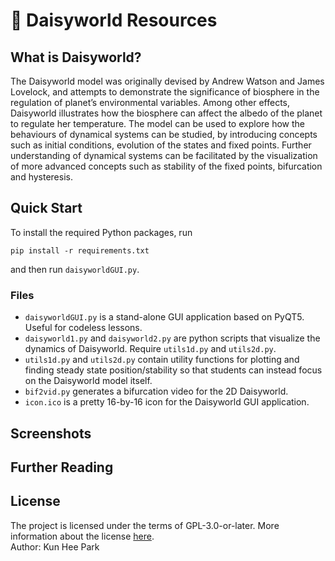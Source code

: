 # 🌼 Daisyworld Resources

## What is Daisyworld?
The Daisyworld model was originally devised by Andrew Watson and James Lovelock, and attempts to demonstrate the significance of biosphere in the regulation of planet’s environmental variables. Among other effects, Daisyworld illustrates how the biosphere can affect the albedo of the planet to regulate her temperature. The model can be used to explore how the behaviours of dynamical systems can be studied, by introducing concepts such as initial conditions, evolution of the states and fixed points. Further understanding of dynamical systems can be facilitated by the visualization of more advanced concepts such as stability of the fixed points, bifurcation and hysteresis.

## Quick Start
To install the required Python packages, run
```
pip install -r requirements.txt
```
and then run `daisyworldGUI.py`.

### Files
- `daisyworldGUI.py` is a stand-alone GUI application based on PyQT5. Useful for codeless lessons.
- `daisyworld1.py` and `daisyworld2.py` are python scripts that visualize the dynamics of Daisyworld. Require `utils1d.py` and `utils2d.py`.
- `utils1d.py` and `utils2d.py` contain utility functions for plotting and finding steady state position/stability so that students can instead focus on the Daisyworld model itself.
- `bif2vid.py` generates a bifurcation video for the 2D Daisyworld.
- `icon.ico` is a pretty 16-by-16 icon for the Daisyworld GUI application.

## Screenshots

## Further Reading

## License
The project is licensed under the terms of GPL-3.0-or-later. More information about the license [here](https://www.gnu.org/licenses/).\
Author: Kun Hee Park